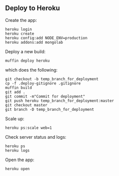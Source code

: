 ## Deploy to Heroku
Create the app:

    heroku login
    heroku create
    heroku config:add NODE_ENV=production
    heroku addons:add mongolab

Deploy a new build:
    
    muffin deploy heroku

which does the following:

    git checkout -b temp_branch_for_deployment
    cp -f .deploy-gitignore .gitignore
    muffin build
    git add .
    git commit -m"Commit for deployment"
    git push heroku temp_branch_for_deployment:master
    git checkout master
    git branch -D temp_branch_for_deployment

Scale up:

    heroku ps:scale web=1

Check server status and logs:

    heroku ps
    heroku logs

Open the app:

    heroku open